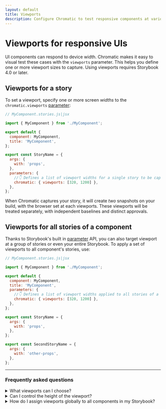 ```yaml
---
layout: default
title: Viewports
description: Configure Chromatic to test responsive components at various viewports
---
```


# Viewports for responsive UIs

UI components can respond to device width. Chromatic makes it easy to visual test these cases with the `viewports` parameter. This helps you define one or more viewport sizes to capture. Using viewports requires Storybook 4.0 or later.

## Viewports for a story

To set a viewport, specify one or more screen _widths_ to the `chromatic.viewports` [parameter](https://storybook.js.org/docs/react/writing-stories/parameters#story-parameters):

```js
// MyComponent.stories.js|jsx

import { MyComponent } from './MyComponent';

export default {
  component: MyComponent,
  title: 'MyComponent',
};

export const StoryName = {
  args: {
    with: 'props',
  },
  parameters: {
    //👇 Defines a list of viewport widths for a single story to be captured in Chromatic.
    chromatic: { viewports: [320, 1200] },
  },
};
```

When Chromatic captures your story, it will create _two_ snapshots on your build, with the browser set at each viewports. These viewports will be treated separately, with independent baselines and distinct approvals.

## Viewports for all stories of a component

Thanks to Storybook's built in [parameter](https://storybook.js.org/docs/react/writing-stories/parameters#component-parameters) API, you can also target viewport at a group of stories or even your entire Storybook. To apply a set of viewports to all component's stories, use:

```js
// MyComponent.stories.js|jsx

import { MyComponent } from './MyComponent';

export default {
  component: MyComponent,
  title: 'MyComponent',
  parameters: {
    //👇 Defines a list of viewport widths applied to all stories of a component to be captured in Chromatic.
    chromatic: { viewports: [320, 1200] },
  },
};

export const StoryName = {
  args: {
    with: 'props',
  },
};

export const SecondStoryName = {
  args: {
    with: 'other-props',
  },
};
```

---

### Frequently asked questions

<details><summary>What viewports can I choose?</summary>

A viewport can be any whole number between 200 and 2560 pixels. The maximum number of pixels per snapshot is 25,000,000.

</details>

<details><summary>Can I control the height of the viewport?</summary>

We take a full screenshot of the component even if it flows off the screen. It typically doesn't make a difference what height the browser is when taking screenshots. If this isn't the case for your application, please contact us via in-app chat

</details>

<details>
<summary>How do I assign viewports globally to all components in my Storybook?</summary>

We don't recommend this in most cases because each viewport is treated independently and snapshots must be approved as such. But if you really want to assign viewports for an entire Storybook use [`parameters`](https://storybook.js.org/docs/react/writing-stories/parameters#global-parameters) in your [`.storybook/preview.js`](https://storybook.js.org/docs/react/configure/overview#configure-story-rendering):

```js
// .storybook/preview.js

const preview = {
  parameters: {
    //👇 Defines a list of viewport widths applied globally to all stories.
    chromatic: { viewports: [320, 1200] },
  },
};

export default preview;
```

</details>
